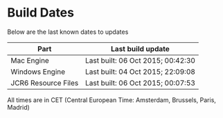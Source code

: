 # Build Dates

Below are the last known dates to updates

Part | Last build update
-----|-----
Mac Engine | Last built: 06 Oct 2015; 00:42:30
Windows Engine | Last built: 04 Oct 2015; 22:09:08
JCR6 Resource Files | Last built: 06 Oct 2015; 00:07:53
All times are in CET (Central European Time: Amsterdam, Brussels, Paris, Madrid)



